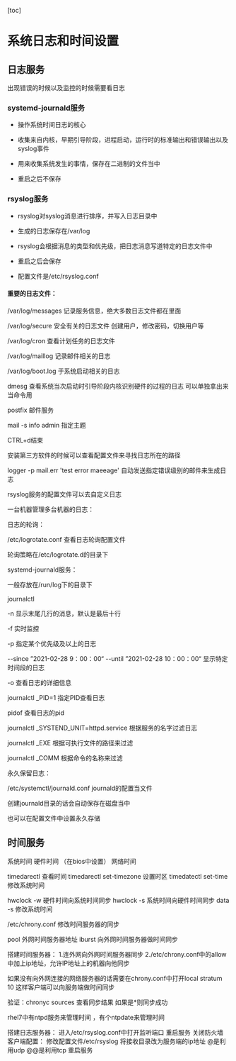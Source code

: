 [toc]



# 系统日志和时间设置

 



## 日志服务

出现错误的时候以及监控的时候需要看日志

### systemd-journald服务

*   操作系统时间日志的核心
*   收集来自内核，早期引导阶段，进程启动，运行时的标准输出和错误输出以及syslog事件

*   用来收集系统发生的事情，保存在二进制的文件当中

*   重启之后不保存

### rsyslog服务

*   rsyslog对syslog消息进行排序，并写入日志目录中

*   生成的日志保存在/var/log
*   rsyslog会根据消息的类型和优先级，把日志消息写道特定的日志文件中
*   重启之后会保存
*   配置文件是/etc/rsyslog.conf



#### 重要的日志文件：

/var/log/messages 记录服务信息，绝大多数日志文件都在里面 

/var/log/secure 安全有关的日志文件 创建用户，修改密码，切换用户等

/var/log/cron 查看计划任务的日志文件

/var/log/maillog 记录邮件相关的日志

/var/log/boot.log 于系统启动相关的日志





dmesg 查看系统当次启动时引导阶段内核识别硬件的过程的日志 可以单独拿出来当命令用



postfix 邮件服务

mail -s info admin 指定主题

CTRL+d结束





安装第三方软件的时候可以查看配置文件来寻找日志所在的路径

logger -p mail.err 'test error maeeage' 自动发送指定错误级别的邮件来生成日志 

rsyslog服务的配置文件可以去自定义日志 

一台机器管理多台机器的日志：

日志的轮询：

/etc/logrotate.conf 查看日志轮询配置文件

轮询策略在/etc/logrotate.d的目录下



systemd-journald服务：

一般存放在/run/log下的目录下

journalctl 

-n 显示末尾几行的消息，默认是最后十行

-f 实时监控

-p 指定某个优先级及以上的日志

--since ”2021-02-28 9：00：00“ --until ”2021-02-28 10：00：00“ 显示特定时间段的日志

-o 查看日志的详细信息



journalctl _PID=1 指定PID查看日志 

pidof 查看日志的pid

journalctl _SYSTEND_UNIT=httpd.service 根据服务的名字过滤日志  

journalctl _EXE 根据可执行文件的路径来过滤

journalctl _COMM 根据命令的名称来过滤



永久保留日志： 

/etc/systemctl/journald.conf journald的配置当文件

创建journald目录的话会自动保存在磁盘当中 

也可以在配置文件中设置永久存储 







## 时间服务

系统时间
硬件时间 （在bios中设置）
网络时间 

timedarectl 查看时间 
timedarectl set-timezone 设置时区
timedatectl set-time 修改系统时间 

hwclock -w 硬件时间向系统时间同步 
hwclock -s 系统时间向硬件时间同步 
data -s 修改系统时间 

/etc/chrony.conf 修改时间服务器的同步 

pool 外网时间服务器地址 iburst 向外网时间服务器做时间同步 

搭建时间服务器：
1.连外网向外网时间服务器同步 
2./etc/chrony.conf中的allow中加上ip地址，允许IP地址上的机器向他同步

如果没有向外网连接的网络服务器的话需要在chrony.conf中打开local stratum 10 这样客户端可以向服务端做时间同步

验证：chronyc sources 查看同步结果 如果是*则同步成功

rhel7中有ntpd服务来管理时间 ，有个ntpdate来管理时间 






搭建日志服务器： 
	进入/etc/rsyslog.conf中打开监听端口
	重启服务 
	关闭防火墙
  客户端配置：
	修改配置文件/etc/rsyslog 将接收目录改为服务端的ip地址 @是利用udp @@是利用tcp
	重启服务




